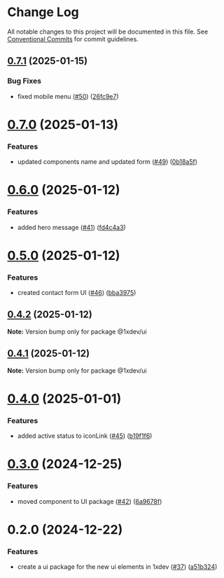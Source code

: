 # Change Log

All notable changes to this project will be documented in this file.
See [Conventional Commits](https://conventionalcommits.org) for commit guidelines.

## [0.7.1](https://github.com/devxicans/platform/compare/@1xdev/ui@0.7.0...@1xdev/ui@0.7.1) (2025-01-15)

### Bug Fixes

- fixed mobile menu ([#50](https://github.com/devxicans/platform/issues/50)) ([26fc9e7](https://github.com/devxicans/platform/commit/26fc9e787433053e03897bda2a19f8539bbe17e2))

# [0.7.0](https://github.com/devxicans/platform/compare/@1xdev/ui@0.6.0...@1xdev/ui@0.7.0) (2025-01-13)

### Features

- updated components name and updated form ([#49](https://github.com/devxicans/platform/issues/49)) ([0b18a5f](https://github.com/devxicans/platform/commit/0b18a5fc39eb3fc8c55867f6ecf5beebc0fdb846))

# [0.6.0](https://github.com/devxicans/platform/compare/@1xdev/ui@0.5.0...@1xdev/ui@0.6.0) (2025-01-12)

### Features

- added hero message ([#41](https://github.com/devxicans/platform/issues/41)) ([fd4c4a3](https://github.com/devxicans/platform/commit/fd4c4a35790582a642ac1d6486a5178dcc64ff8b))

# [0.5.0](https://github.com/devxicans/platform/compare/@1xdev/ui@0.4.2...@1xdev/ui@0.5.0) (2025-01-12)

### Features

- created contact form UI ([#46](https://github.com/devxicans/platform/issues/46)) ([bba3975](https://github.com/devxicans/platform/commit/bba3975f9d8f573e6297d498753a9c7fea8267d8))

## [0.4.2](https://github.com/devxicans/platform/compare/@1xdev/ui@0.4.1...@1xdev/ui@0.4.2) (2025-01-12)

**Note:** Version bump only for package @1xdev/ui

## [0.4.1](https://github.com/devxicans/platform/compare/@1xdev/ui@0.4.0...@1xdev/ui@0.4.1) (2025-01-12)

**Note:** Version bump only for package @1xdev/ui

# [0.4.0](https://github.com/devxicans/platform/compare/@1xdev/ui@0.3.0...@1xdev/ui@0.4.0) (2025-01-01)

### Features

- added active status to iconLink ([#45](https://github.com/devxicans/platform/issues/45)) ([b19f1f6](https://github.com/devxicans/platform/commit/b19f1f684b3014e85f4b56fafc48153afe070138))

# [0.3.0](https://github.com/devxicans/platform/compare/@1xdev/ui@0.2.0...@1xdev/ui@0.3.0) (2024-12-25)

### Features

- moved component to UI package ([#42](https://github.com/devxicans/platform/issues/42)) ([6a9678f](https://github.com/devxicans/platform/commit/6a9678ff13a0dbad38f2362fbd90bc733070957d))

# 0.2.0 (2024-12-22)

### Features

- create a ui package for the new ui elements in 1xdev ([#37](https://github.com/devxicans/platform/issues/37)) ([a51b324](https://github.com/devxicans/platform/commit/a51b3241b537c54c993433cda045087b86b1409a))
